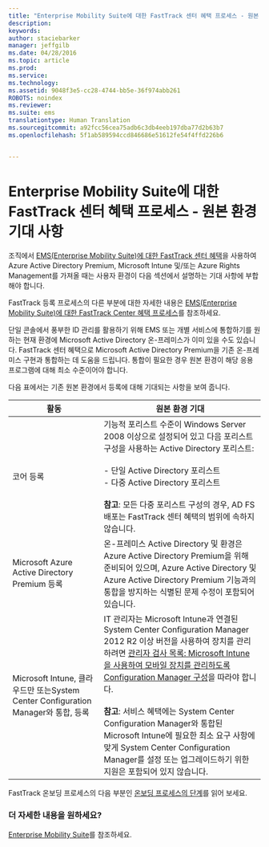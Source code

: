 ```yaml
---
title: "Enterprise Mobility Suite에 대한 FastTrack 센터 혜택 프로세스 - 원본 환경 기대 사항"
description: 
keywords: 
author: staciebarker
manager: jeffgilb
ms.date: 04/28/2016
ms.topic: article
ms.prod: 
ms.service: 
ms.technology: 
ms.assetid: 9048f3e5-cc28-4744-bb5e-36f974abb261
ROBOTS: noindex
ms.reviewer: 
ms.suite: ems
translationtype: Human Translation
ms.sourcegitcommit: a92fcc56cea75adb6c3db4eeb197dba77d2b63b7
ms.openlocfilehash: 5f1ab589594ccd846686e51612fe54f4ffd226b6


---
```



# Enterprise Mobility Suite에 대한 FastTrack 센터 혜택 프로세스 - 원본 환경 기대 사항
조직에서 [EMS(Enterprise Mobility Suite)에 대한 FastTrack 센터 혜택](fasttrack-center-benefit-for-enterprise-mobility-suite-ems.md)을 사용하여 Azure Active Directory Premium, Microsoft Intune 및/또는 Azure Rights Management를 가져올 때는 사용자 환경이 다음 섹션에서 설명하는 기대 사항에 부합해야 합니다.

FastTrack 등록 프로세스의 다른 부분에 대한 자세한 내용은 [EMS(Enterprise Mobility Suite)에 대한 FastTrack Center 혜택 프로세스](fasttrack-center-benefit-process-for-enterprise-mobility-suite-ems.md)를 참조하세요.

단일 콘솔에서 풍부한 ID 관리를 활용하기 위해 EMS 또는 개별 서비스에 통합하기를 원하는 현재 환경에 Microsoft Active Directory 온-프레미스가 이미 있을 수도 있습니다. FastTrack 센터 혜택으로 Microsoft Active Directory Premium을 기존 온-프레미스 구현과 통합하는 데 도움을 드립니다. 통합이 필요한 경우 원본 환경이 해당 응용 프로그램에 대해 최소 수준이어야 합니다.

다음 표에서는 기존 원본 환경에서 등록에 대해 기대되는 사항을 보여 줍니다.

|활동|원본 환경 기대|
|------------|----------------------------------|
|코어 등록|기능적 포리스트 수준이 Windows Server 2008 이상으로 설정되어 있고 다음 포리스트 구성을 사용하는 Active Directory 포리스트:<br /><br />- 단일 Active Directory 포리스트<br />- 다중 Active Directory 포리스트 </br></br>**참고**: 모든 다중 포리스트 구성의 경우, AD FS 배포는 FastTrack 센터 혜택의 범위에 속하지 않습니다.|
|Microsoft Azure Active Directory Premium 등록|온-프레미스 Active Directory 및 환경은 Azure Active Directory Premium을 위해 준비되어 있으며, Azure Active Directory 및 Azure Active Directory Premium 기능과의 통합을 방지하는 식별된 문제 수정이 포함되어 있습니다.|
|Microsoft Intune, 클라우드만 또는System Center Configuration Manager와 통합, 등록|IT 관리자는 Microsoft Intune과 연결된 System Center Configuration Manager 2012 R2 이상 버전을 사용하여 장치를 관리하려면 [관리자 검사 목록: Microsoft Intune을 사용하여 모바일 장치를 관리하도록 Configuration Manager 구성](https://technet.microsoft.com/library/jj943763.aspx)을 따라야 합니다.</br></br> **참고**: 서비스 혜택에는 System Center Configuration Manager와 통합된 Microsoft Intune에 필요한 최소 요구 사항에 맞게 System Center Configuration Manager를 설정 또는 업그레이드하기 위한 지원은 포함되어 있지 않습니다.|

FastTrack 온보딩 프로세스의 다음 부분인 [온보딩 프로세스의 단계](fasttrack-center-benefit-process-for-ems-phases.md)를 읽어 보세요.

### 더 자세한 내용을 원하세요?
[Enterprise Mobility Suite](https://www.microsoft.com/en-us/server-cloud/enterprise-mobility/overview.aspx)를 참조하세요.




<!--HONumber=Jul16_HO3-->


